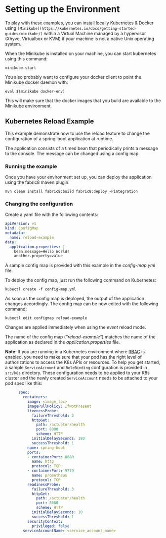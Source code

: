 
# Setting up the Environment

To play with these examples, you can install locally Kubernetes & Docker using `[Minikube](https://kubernetes.io/docs/getting-started-guides/minikube/)` within a Virtual Machine
managed by a hypervisor (Xhyve, Virtualbox or KVM) if your machine is not a native Unix operating system.

  
When the Minikube  is installed on your machine, you can start kubernetes using this command:
```
minikube start
```

You also probably want to configure your docker client to point the Minikube docker daemon with:
```
eval $(minikube docker-env)
```

This will make sure that the docker images that you build are available to the Minikube environment.

## Kubernetes Reload Example

This example demonstrate how to use the reload feature to change the configuration of a spring-boot application at runtime.

The application consists of a timed bean that periodically prints a message to the console. 
The message can be changed using a config map.

### Running the example
Once you have your environment set up, you can deploy the application using the fabric8 maven plugin:

```
mvn clean install fabric8:build fabric8:deploy -Pintegration
```

### Changing the configuration

Create a yaml file with the following contents:

```yml
apiVersion: v1
kind: ConfigMap
metadata:
  name: reload-example
data:
  application.properties: |-
    bean.message=Hello World!
    another.property=value
```

A sample config map is provided with this example in the *config-map.yml* file.

To deploy the config map, just run the following command on Kubernetes:

```
kubectl create -f config-map.yml
```

As soon as the config map is deployed, the output of the application changes accordingly.
The config map can be now edited with the following command:

```
kubectl edit configmap reload-example
```

Changes are applied immediately when using the *event* reload mode.

The name of the config map (*"reload-example"*) matches the name of the application as declared in the *application.properties* file.

**Note**: If you are running in a Kubernetes environment where [RBAC](https://kubernetes.io/docs/reference/access-authn-authz/rbac/) is enabled, you need to make sure that your pod has the right level of authorizations to access the K8s APIs or resources. 
To help you get started, a sample `ServiceAccount` and `RoleBinding` configuration is provided in `src/k8s` directory. These configuration needs to be applied to your K8s cluster and the newly created `ServiceAccount` needs to be attached to your pod spec like this:

```yml
      spec:
        containers:
          image: <image_loc>
          imagePullPolicy: IfNotPresent
          livenessProbe:
            failureThreshold: 3
            httpGet:
              path: /actuator/health
              port: 8080
              scheme: HTTP
            initialDelaySeconds: 180
            successThreshold: 1
          name: spring-boot
          ports:
          - containerPort: 8080
            name: http
            protocol: TCP
          - containerPort: 9779
            name: prometheus
            protocol: TCP
          readinessProbe:
            failureThreshold: 3
            httpGet:
              path: /actuator/health
              port: 8080
              scheme: HTTP
            initialDelaySeconds: 10
            successThreshold: 1
          securityContext:
            privileged: false
        serviceAccountName: <service_account_name>
```
